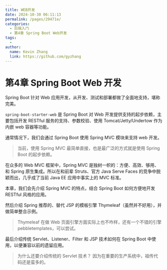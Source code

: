 ```yaml
---
title: WEB开发
date: 2024-10-30 06:11:13
permalink: /pages/29471e/
categories: 
  - 后端入门
  - 第4章 Spring Boot Web开发
tags: 
  - 
author: 
  name: Kevin Zhang
  link: https://github.com/gyzhang
---
```

# 第4章 Spring Boot Web 开发

Spring Boot 针对 Web 应用开发，从开发、测试和部署都做了全面地支持，堪称完美。

`spring-boot-starter-web` 是 Spring Boot 对 Web 开发提供支持的起步依赖，主要包括开发 RESTful 服务的支持、参数校验、使用 Tomcat/Jetty/Undertow 作为内嵌 web 容器等功能。

通常情况下，我们会通过 Spring Boot 使用 Spring MVC 模块来支持 web 开发。

> 当前，使用 Spring MVC 最简单直接，也是最广泛的方式就是使用 Spring Boot 的起步依赖。

在众多的 Web MVC 框架中，Spring MVC 是独树一帜的：方便、高效、够用、和 Spring 原生集成。所以在和前辈 Struts、官方 Java Serve Faces 的竞争中脱颖而出，几乎成了当前 Java EE 应用中事实上的 MVC 标准。

本章，我们会先介绍 Spring MVC 的特点，结合 Spring Boot 如何方便地开发 RESTful 风格的应用。

然后介绍 Spring 推荐的、替代 JSP 的模板引擎 Thymeleaf（虽然并不好用），并做简单整合示例。

> Thymeleaf 在做 Web 页面引擎方面实际上也不咋样，还有一个不错的引擎 pebbletemplates，可以尝试。

最后介绍传统 Servlet、Listener、Filter 和 JSP 技术如何在 Spring Boot 中使用，以便兼容以前的遗留应用。

> 为什么还要介绍传统的 Servlet 技术？
> 因为在重要的生产系统中，祖传代码还是蛮多的。
